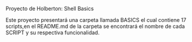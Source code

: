 Proyecto de Holberton: Shell Basics

Este proyecto presentará una carpeta llamada BASICS el cual contiene 17 scripts,en el README.md de la carpeta se encontrará el nombre de cada SCRIPT y su respectiva funcionalidad.

